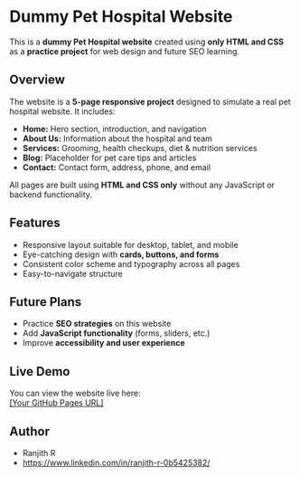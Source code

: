 # Dummy Pet Hospital Website

This is a **dummy Pet Hospital website** created using **only HTML and CSS** as a **practice project** for web design and future SEO learning.

## Overview

The website is a **5-page responsive project** designed to simulate a real pet hospital website. It includes:  

- **Home:** Hero section, introduction, and navigation  
- **About Us:** Information about the hospital and team  
- **Services:** Grooming, health checkups, diet & nutrition services  
- **Blog:** Placeholder for pet care tips and articles  
- **Contact:** Contact form, address, phone, and email  

All pages are built using **HTML and CSS only** without any JavaScript or backend functionality.  

## Features

- Responsive layout suitable for desktop, tablet, and mobile  
- Eye-catching design with **cards, buttons, and forms**  
- Consistent color scheme and typography across all pages  
- Easy-to-navigate structure  


## Future Plans

- Practice **SEO strategies** on this website  
- Add **JavaScript functionality** (forms, sliders, etc.)  
- Improve **accessibility and user experience**  

## Live Demo

You can view the website live here:  
[[Your GitHub Pages URL]](https://ranjithvasi23.github.io/pet-hospital/)

## Author

- Ranjith R  
- https://www.linkedin.com/in/ranjith-r-0b5425382/



